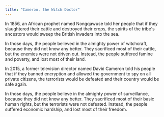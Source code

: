 ```yaml
---
title: "Cameron, the Witch Doctor"
---
```


In 1856, an African prophet named Nongqawuse told her people that if
they slaughtered their cattle and destroyed their crops, the spirits
of the tribe's ancestors would sweep the British invaders into the
sea.

In those days, the people believed in the almighty power of witchcraft,
because they did not know any better. They sacrificed most of their
cattle, but the enemies were not driven out. Instead, the people
suffered famine and poverty, and lost most of their land.

In 2015, a former television director named David Cameron told his
people that if they banned encryption and allowed the government to
spy on all private citizens, the terrorists would be defeated and
their country would be safe again.

In those days, the people believe in the almighty power of surveillance,
because they did not know any better. They sacrificed most of their
basic human rights, but the terrorists were not defeated. Instead,
the people suffered economic hardship, and lost most of their freedom.
